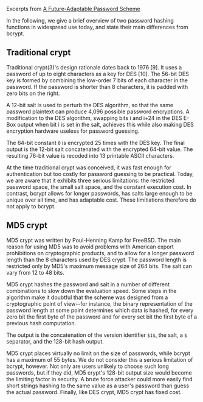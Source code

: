 Excerpts from [A Future-Adaptable Password Scheme](https://www.usenix.org/legacy/events/usenix99/provos/provos.pdf)


In the following, we give a brief overview of two password hashing functions in
widespread use today, and state their main differences from bcrypt. 



Traditional crypt
-----------------

Traditional crypt(3)'s design rationale dates back to 1976 [9]. It uses a
password of up to eight characters as a key for DES [10]. The 56-bit DES key
is formed by combining the low-order 7 bits of each character in the password.
If the password is shorter than 8 characters, it is padded with zero bits on
the right.

A 12-bit salt is used to perturb the DES algorithm, so that the same password
plaintext can produce 4,096 possible password encryptions. A modification to
the DES algorithm, swapping bits i and i+24 in the DES E-Box output when bit i
is set in the salt, achieves this while also making DES encryption hardware
useless for password guessing.

The 64-bit constant ``0`` is encrypted 25 times with the DES key. The final
output is the 12-bit salt concatenated with the encrypted 64-bit value. The
resulting 76-bit value is recoded into 13 printable ASCII characters.

At the time traditional crypt was conceived, it was fast enough for
authentication but too costly for password guessing to be practical. Today, we
are aware that it exhibits three serious limitations: the restricted password
space, the small salt space, and the constant execution cost. In contrast,
bcrypt allows for longer passwords, has salts large enough to be unique over
all time, and has adaptable cost. These limitiations therefore do not apply to
bcrypt. 



MD5 crypt
---------


MD5 crypt was written by Poul-Henning Kamp for FreeBSD. The main reason for
using MD5 was to avoid problems with American export prohibitions on
cryptographic products, and to allow for a longer password length than the 8
characters used by DES crypt. The password length is restricted only by MD5's
maximum message size of 264 bits. The salt can vary from 12 to 48 bits.

MD5 crypt hashes the password and salt in a number of different combinations
to slow down the evaluation speed. Some steps in the algorithm make it
doubtful that the scheme was designed from a cryptographic point of view--for
instance, the binary representation of the password length at some point
determines which data is hashed, for every zero bit the first byte of the
password and for every set bit the first byte of a previous hash computation.

The output is the concatenation of the version identifier ``$1$``, the salt, 
a ``$`` separator, and the 128-bit hash output.

MD5 crypt places virtually no limit on the size of passwords, while bcrypt has
a maximum of 55 bytes. We do not consider this a serious limitation of bcrypt,
however. Not only are users unlikely to choose such long passwords, but if
they did, MD5 crypt's 128-bit output size would become the limiting factor in
security. A brute force attacker could more easily find short strings hashing
to the same value as a user's password than guess the actual password.
Finally, like DES crypt, MD5 crypt has fixed cost. 

